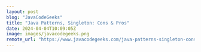 ```yaml
---
layout: post
blog: "JavaCodeGeeks"
title: "Java Patterns, Singleton: Cons & Pros"
date: 2024-04-04T10:09:05Z
image: images/javacodegeeks.png
remote_url: "https://www.javacodegeeks.com/java-patterns-singleton-cons-pros.html"
---
```

